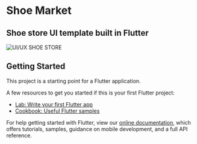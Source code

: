 # Shoe Market

## Shoe store UI template built in Flutter

![UI/UX SHOE STORE](https://cdn.dribbble.com/users/4470689/screenshots/15729738/media/05995f4841e1d212739de7fb451076cf.jpg?compress=1&resize=1200x900)

## Getting Started

This project is a starting point for a Flutter application.

A few resources to get you started if this is your first Flutter project:

- [Lab: Write your first Flutter app](https://flutter.dev/docs/get-started/codelab)
- [Cookbook: Useful Flutter samples](https://flutter.dev/docs/cookbook)

For help getting started with Flutter, view our
[online documentation](https://flutter.dev/docs), which offers tutorials,
samples, guidance on mobile development, and a full API reference.
